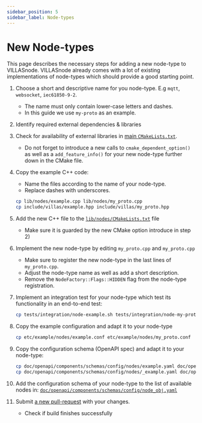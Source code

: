 ```yaml
---
sidebar_position: 5
sidebar_label: Node-types
---
```


# New Node-types

This page describes the necessary steps for adding a new node-type to VILLASnode.
VILLASnode already comes with a lot of existing implementations of node-types which should provide a good starting point.

1. Choose a short and descriptive name for you node-type. E.g `mqtt`, `websocket`, `iec61850-9-2`.
    - The name must only contain lower-case letters and dashes.
    - In this guide we use `my-proto` as an example.

1. Identify required external dependencies & libraries

1. Check for availability of external libraries in [main `CMakeLists.txt`](https://github.com/VILLASframework/node/blob/master/CMakeLists.txt).
    - Do not forget to introduce a new calls to `cmake_dependent_option()` as well as a `add_feature_info()` for your new node-type further down in the CMake file.

1. Copy the example C++ code:
    - Name the files according to the name of your node-type.
    - Replace dashes with underscores.

    ```bash
    cp lib/nodes/example.cpp lib/nodes/my_proto.cpp
    cp include/villas/example.hpp include/villas/my_proto.hpp
    ```

1. Add the new C++ file to the [`lib/nodes/CMakeLists.txt`](https://github.com/VILLASframework/node/blob/master/lib/nodes/CMakeLists.txt) file
    - Make sure it is guarded by the new CMake option introduce in step 2)

1. Implement the new node-type by editing `my_proto.cpp` and `my_proto.cpp`
    - Make sure to register the new node-type in the last lines of `my_proto.cpp`.
    - Adjust the node-type name as well as add a short description.
    - Remove the `NodeFactory::Flags::HIDDEN` flag from the node-type registration.

1. Implement an integration test for your node-type which test its functionality in an end-to-end test:
    ```bash
    cp tests/integration/node-example.sh tests/integration/node-my-proto.sh
    ```

1. Copy the example configuration and adapt it to your node-type
    ```bash
    cp etc/example/nodes/example.conf etc/example/nodes/my_proto.conf
    ```

1. Copy the configuration schema (OpenAPI spec) and adapt it to your node-type:

    ```bash
    cp doc/openapi/components/schemas/config/nodes/example.yaml doc/openapi/components/schemas/config/nodes/my_proto.yaml
    cp doc/openapi/components/schemas/config/nodes/_example.yaml doc/openapi/components/schemas/config/nodes/_my_proto.yaml
    ```

1. Add the configuration schema of your node-type to the list of available nodes in:
    [`doc/openapi/components/schemas/config/node_obj.yaml`](hhttps://github.com/VILLASframework/node/blob/master/doc/openapi/components/schemas/config/node_obj.yaml)

1. Submit [a new pull-request](https://github.com/VILLASframework/node/pulls) with your changes.
    - Check if build finishes successfully
